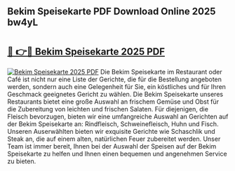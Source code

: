 ## Bekim Speisekarte PDF Download Online 2025 bw4yL

# <h2><a href="http://gcd14ye.nevu.top/?p=Bekim+Speisekarte">🔗 👉🔴 Bekim Speisekarte 2025 PDF</a></h2>

[![Bekim Speisekarte 2025 PDF](https://i.imgur.com/dBaPXMq.png)](http://gcd14ye.nevu.top/?p=Bekim+Speisekarte)
Die Bekim Speisekarte im Restaurant oder Café ist nicht nur eine Liste der Gerichte, die für die Bestellung angeboten werden, sondern auch eine Gelegenheit für Sie, ein köstliches und für Ihren Geschmack geeignetes Gericht zu wählen. Die Bekim Speisekarte unseres Restaurants bietet eine große Auswahl an frischem Gemüse und Obst für die Zubereitung von leichten und frischen Salaten. Für diejenigen, die Fleisch bevorzugen, bieten wir eine umfangreiche Auswahl an Gerichten auf der Bekim Speisekarte an: Rindfleisch, Schweinefleisch, Huhn und Fisch. Unseren Auserwählten bieten wir exquisite Gerichte wie Schaschlik und Steak an, die auf einem alten, natürlichen Feuer zubereitet werden. Unser Team ist immer bereit, Ihnen bei der Auswahl der Speisen auf der Bekim Speisekarte zu helfen und Ihnen einen bequemen und angenehmen Service zu bieten.
